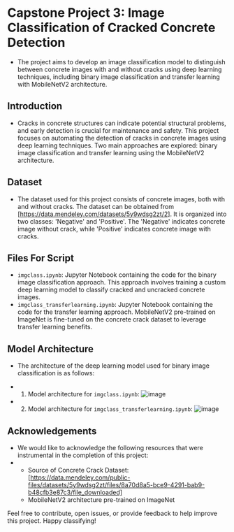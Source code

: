 # Capstone Project 3: Image Classification of Cracked Concrete Detection
- The project aims to develop an image classification model to distinguish between concrete images with and without cracks using deep learning techniques, including binary image classification and transfer learning with MobileNetV2 architecture.

## Introduction
- Cracks in concrete structures can indicate potential structural problems, and early detection is crucial for maintenance and safety. This project focuses on automating the detection of cracks in concrete images using deep learning techniques. Two main approaches are explored: binary image classification and transfer learning using the MobileNetV2 architecture.

## Dataset
- The dataset used for this project consists of concrete images, both with and without cracks. The dataset can be obtained from [https://data.mendeley.com/datasets/5y9wdsg2zt/2]. It is organized into two classes: 'Negative' and 'Positive'. The 'Negative' indicates concrete image without crack, while 'Positive' indicates concrete image with cracks.

## Files For Script
- `imgclass.ipynb`: Jupyter Notebook containing the code for the binary image classification approach. This approach involves training a custom deep learning model to classify cracked and uncracked concrete images.
- `imgclass_transferlearning.ipynb`: Jupyter Notebook containing the code for the transfer learning approach. MobileNetV2 pre-trained on ImageNet is fine-tuned on the concrete crack dataset to leverage transfer learning benefits.

## Model Architecture
- The architecture of the deep learning model used for binary image classification is as follows:
- 1. Model architecture for `imgclass.ipynb`:
     ![image](https://github.com/marzed7/Capstone-Project-3-Image-Classification/assets/141207242/c358b486-66ca-46b9-bf9e-29195c4ee3b7)


- 2. Model architecture for `imgclass_transferlearning.ipynb`:
     ![image](https://github.com/marzed7/Capstone-Project-3-Image-Classification/assets/141207242/8b2b6911-aa2a-48ff-a904-a6d7ee87ceb6)

## Acknowledgements
- We would like to acknowledge the following resources that were instrumental in the completion of this project:
- - Source of Concrete Crack Dataset: [https://data.mendeley.com/public-files/datasets/5y9wdsg2zt/files/8a70d8a5-bce9-4291-bab9-b48cfb3e87c3/file_downloaded]
  - MobileNetV2 architecture pre-trained on ImageNet
    
Feel free to contribute, open issues, or provide feedback to help improve this project. Happy classifying!
